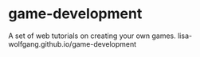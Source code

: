 # game-development
A set of web tutorials on creating your own games. lisa-wolfgang.github.io/game-development
